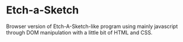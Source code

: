 # Etch-a-Sketch

Browser version of Etch-A-Sketch-like program using mainly javascript through DOM manipulation with a little bit of HTML and CSS.
